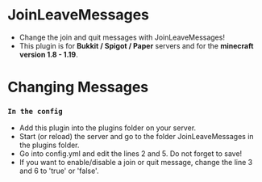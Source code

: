 # JoinLeaveMessages

* Change the join and quit messages with JoinLeaveMessages!
* This plugin is for **Bukkit / Spigot / Paper** servers and for the **minecraft version 1.8 - 1.19**.

# Changing Messages

### ``In the config``
* Add this plugin into the plugins folder on your server.
* Start (or reload) the server and go to the folder JoinLeaveMessages in the plugins folder.
* Go into config.yml and edit the lines 2 and 5. Do not forget to save!
* If you want to enable/disable a join or quit message, change the line 3 and 6 to 'true' or 'false'.
